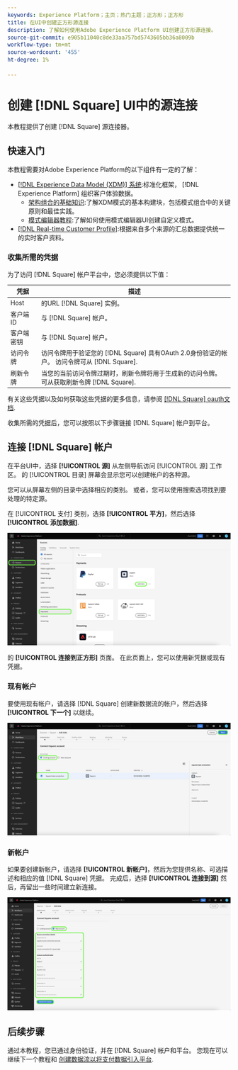 ```yaml
---
keywords: Experience Platform；主页；热门主题；正方形；正方形
title: 在UI中创建正方形源连接
description: 了解如何使用Adobe Experience Platform UI创建正方形源连接。
source-git-commit: e905b11040c8de33aa757bd5743605bb36a8009b
workflow-type: tm+mt
source-wordcount: '455'
ht-degree: 1%

---
```


# 创建 [!DNL Square] UI中的源连接

本教程提供了创建 [!DNL Square] 源连接器。

## 快速入门

本教程需要对Adobe Experience Platform的以下组件有一定的了解：

* [[!DNL Experience Data Model (XDM)] 系统](../../../../../xdm/home.md):标准化框架， [!DNL Experience Platform] 组织客户体验数据。
   * [架构组合的基础知识](../../../../../xdm/schema/composition.md):了解XDM模式的基本构建块，包括模式组合中的关键原则和最佳实践。
   * [模式编辑器教程](../../../../../xdm/tutorials/create-schema-ui.md):了解如何使用模式编辑器UI创建自定义模式。
* [[!DNL Real-time Customer Profile]](../../../../../profile/home.md):根据来自多个来源的汇总数据提供统一的实时客户资料。

### 收集所需的凭据

为了访问 [!DNL Square] 帐户平台中，您必须提供以下值：

| 凭据 | 描述 |
| --- | --- |
| Host | 的URL [!DNL Square] 实例。 |
| 客户端ID | 与 [!DNL Square] 帐户。 |
| 客户端密钥 | 与 [!DNL Square] 帐户。 |
| 访问令牌 | 访问令牌用于验证您的 [!DNL Square] 具有OAuth 2.0身份验证的帐户。 访问令牌可从 [!DNL Square]. |
| 刷新令牌 | 当您的当前访问令牌过期时，刷新令牌将用于生成新的访问令牌。 可从获取刷新令牌 [!DNL Square]. |

有关这些凭据以及如何获取这些凭据的更多信息，请参阅 [[!DNL Square] oauth文档](https://developer.squareup.com/docs/oauth-api/receive-and-manage-tokens).

收集所需的凭据后，您可以按照以下步骤链接 [!DNL Square] 帐户到平台。

## 连接 [!DNL Square] 帐户

在平台UI中，选择 **[!UICONTROL 源]** 从左侧导航访问 [!UICONTROL 源] 工作区。 的 [!UICONTROL 目录] 屏幕会显示您可以创建帐户的各种源。

您可以从屏幕左侧的目录中选择相应的类别。 或者，您可以使用搜索选项找到要处理的特定源。

在 [!UICONTROL 支付] 类别，选择 **[!UICONTROL 平方]**，然后选择 **[!UICONTROL 添加数据]**.

![目录](../../../../images/tutorials/create/square/catalog.png)

的 **[!UICONTROL 连接到正方形]** 页面。 在此页面上，您可以使用新凭据或现有凭据。

### 现有帐户

要使用现有帐户，请选择 [!DNL Square] 创建新数据流的帐户，然后选择 **[!UICONTROL 下一个]** 以继续。

![现有](../../../../images/tutorials/create/square/existing.png)

### 新帐户

如果要创建新帐户，请选择 **[!UICONTROL 新帐户]**，然后为您提供名称、可选描述和相应的值 [!DNL Square] 凭据。 完成后，选择 **[!UICONTROL 连接到源]** 然后，再留出一些时间建立新连接。

![新建](../../../../images/tutorials/create/square/new.png)

## 后续步骤

通过本教程，您已通过身份验证，并在 [!DNL Square] 帐户和平台。 您现在可以继续下一个教程和 [创建数据流以将支付数据引入平台](../../dataflow/payments.md).
